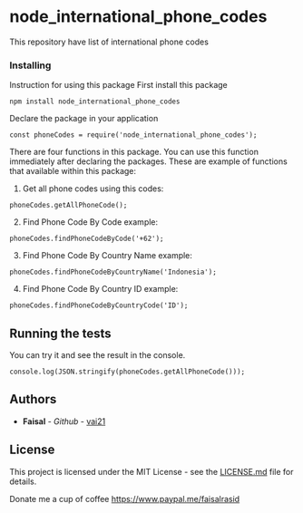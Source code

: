 # node_international_phone_codes
This repository have list of international phone codes

### Installing

Instruction for using this package
First install this package
```
npm install node_international_phone_codes
```

Declare the package in your application
```
const phoneCodes = require('node_international_phone_codes');
```


There are four functions in this package. You can use this function immediately after declaring the packages. These are example of functions that available within this package:

1. Get all phone codes using this codes:
```
phoneCodes.getAllPhoneCode();
```
2. Find Phone Code By Code example:
```
phoneCodes.findPhoneCodeByCode('+62');
```
3. Find Phone Code By Country Name example:
```
phoneCodes.findPhoneCodeByCountryName('Indonesia');
```
4. Find Phone Code By Country ID example:
```
phoneCodes.findPhoneCodeByCountryCode('ID');
```

## Running the tests
You can try it and see the result in the console.
```
console.log(JSON.stringify(phoneCodes.getAllPhoneCode()));
```

## Authors

* **Faisal** - *Github* - [vai21](https://github.com/vai21)


## License

This project is licensed under the MIT License - see the [LICENSE.md](LICENSE.md) file for details.

Donate me a cup of coffee https://www.paypal.me/faisalrasid
